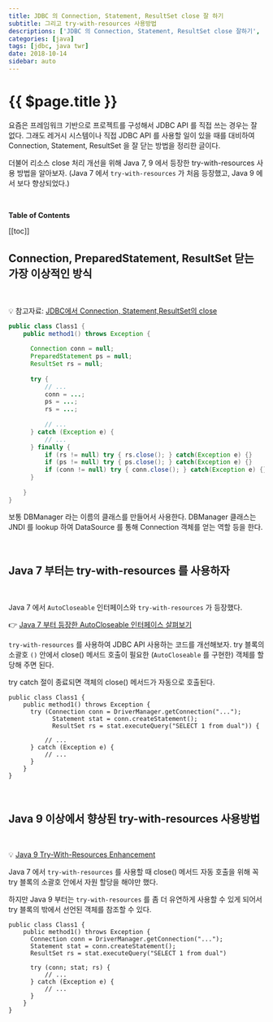```yaml
---
title: JDBC 의 Connection, Statement, ResultSet close 잘 하기
subtitle: 그리고 try-with-resources 사용방법
descriptions: ['JDBC 의 Connection, Statement, ResultSet close 잘하기', 'try-with-resources 활용']
categories: [java]
tags: [jdbc, java twr]
date: 2018-10-14
sidebar: auto
---
```


# {{ $page.title }}

요즘은 프레임워크 기반으로 프로젝트를 구성해서 JDBC API 를 직접 쓰는 경우는 잘 없다.
그래도 레거시 시스템이나 직접 JDBC API 를 사용할 일이 있을 때를 대비하여 Connection, Statement, ResultSet 을 잘 닫는 방법을 정리한 글이다.

더불어 리소스 close 처리 개선을 위해 Java 7, 9 에서 등장한 try-with-resources 사용 방법을 알아보자.
(Java 7 에서 `try-with-resources` 가 처음 등장했고, Java 9 에서 보다 향상되었다.)

<br />

**Table of Contents**

[[toc]]
<br />

## Connection, PreparedStatement, ResultSet 닫는 가장 이상적인 방식

<br />

:bulb: 참고자료: [JDBC에서 Connection, Statement,ResultSet의 close](http://egloos.zum.com/benelog/v/1898928)

```java
public class Class1 {
    public method1() throws Exception {
            
      Connection conn = null;
      PreparedStatement ps = null;
      ResultSet rs = null;
      
      try {
          // ...
          conn = ...;
          ps = ...;
          rs = ...;
          
          // ...
      } catch (Exception e) {
          // ...
      } finally {
          if (rs != null) try { rs.close(); } catch(Exception e) {}
          if (ps != null) try { ps.close(); } catch(Exception e) {}
          if (conn != null) try { conn.close(); } catch(Exception e) {}
      }
    
    }
}
```

보통 DBManager 라는 이름의 클래스를 만들어서 사용한다. 
DBManager 클래스는 JNDI 를 lookup 하여 DataSource 를 통해 Connection 객체를 얻는 역할 등을 한다.

<br />

## Java 7 부터는 try-with-resources 를 사용하자

<br />

Java 7 에서 `AutoCloseable` 인터페이스와 `try-with-resources` 가 등장했다.

:point_right: [Java 7 부터 등장한 AutoCloseable 인터페이스 살펴보기](/blog/java/basic/jdk7-autocloseable.html)

`try-with-resources` 를 사용하여 JDBC API 사용하는 코드를 개선해보자.
try 블록의 소괄호 `()` 안에서 close() 메서드 호출이 필요한 (`AutoCloseable` 를 구현한) 객체를 할당해 주면 된다.

try catch 절이 종료되면 객체의 close() 메서드가 자동으로 호출된다.

```java{3-5}
public class Class1 {
    public method1() throws Exception {
      try (Connection conn = DriverManager.getConnection("...");
            Statement stat = conn.createStatement();
            ResultSet rs = stat.executeQuery("SELECT 1 from dual")) {
          
          // ...
      } catch (Exception e) {
          // ...
      } 
    }
}
```

<br />

## Java 9 이상에서 향상된 try-with-resources 사용방법

<br />

:bulb: [
Java 9 Try-With-Resources Enhancement](https://www.logicbig.com/tutorials/core-java-tutorial/java-9-changes/try-with-resource.html)

Java 7 에서 `try-with-resources` 를 사용할 때 close() 메서드 자동 호출을 위해
꼭 try 블록의 소괄호 안에서 자원 할당을 해야만 했다.

하지만 Java 9 부터는 `try-with-resources` 를 좀 더 유연하게 사용할 수 있게 되어서
try 블록의 밖에서 선언된 객체를 참조할 수 있다.

```java{3-5,7}
public class Class1 {
    public method1() throws Exception {
      Connection conn = DriverManager.getConnection("...");
      Statement stat = conn.createStatement();
      ResultSet rs = stat.executeQuery("SELECT 1 from dual")

      try (conn; stat; rs) {
          // ...
      } catch (Exception e) {
          // ...
      } 
    }
}
```


<!-- 이것도 좋은 링크 https://www.javaspecialists.eu/archive/Issue259.html , https://dzone.com/articles/java-9-tutorial-part-4-try-the-try-with-resources -->